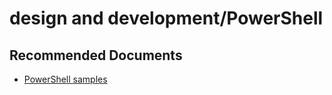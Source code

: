 <properties
	pageTitle="design and development/PowerShell"
	description="design and development/PowerShell"
	service="microsoft.sql"
	resource="servers"
	authors="emlisa"
	displayOrder=""
	selfHelpType="generic"
	supportTopicIds="32574332"
	productPesIds="13491"
	cloudEnvironments="public"
	articleId="be0f8939-cc58-4694-90c4-b8775e2bfcd5"
/>

# design and development/PowerShell

## **Recommended Documents**

* [PowerShell samples](https://docs.microsoft.com/azure/sql-database/sql-database-powershell-samples/)
